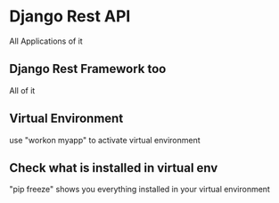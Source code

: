 # Django Rest API

All Applications of it

## Django Rest Framework too

All of it

## Virtual Environment

use "workon myapp" to activate virtual environment

## Check what is installed in virtual env

"pip freeze" shows you everything installed in your virtual environment
